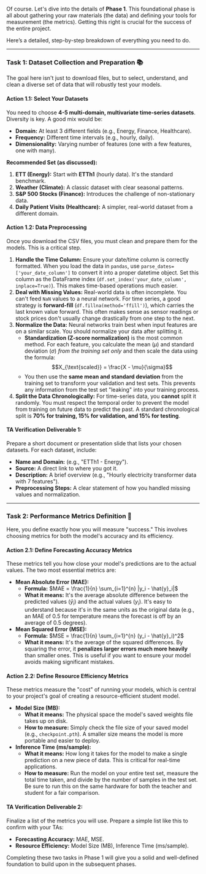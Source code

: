 Of course. Let's dive into the details of **Phase 1**. This foundational phase is all about gathering your raw materials (the data) and defining your tools for measurement (the metrics). Getting this right is crucial for the success of the entire project.

Here’s a detailed, step-by-step breakdown of everything you need to do.

---

### **Task 1: Dataset Collection and Preparation** 📚

The goal here isn't just to download files, but to select, understand, and clean a diverse set of data that will robustly test your models.

#### **Action 1.1: Select Your Datasets**
You need to choose **4-5 multi-domain, multivariate time-series datasets**. Diversity is key. A good mix would be:
* **Domain:** At least 3 different fields (e.g., Energy, Finance, Healthcare).
* **Frequency:** Different time intervals (e.g., hourly, daily).
* **Dimensionality:** Varying number of features (one with a few features, one with many).

**Recommended Set (as discussed):**
1.  **ETT (Energy):** Start with **ETTh1** (hourly data). It's the standard benchmark.
2.  **Weather (Climate):** A classic dataset with clear seasonal patterns.
3.  **S&P 500 Stocks (Finance):** Introduces the challenge of non-stationary data.
4.  **Daily Patient Visits (Healthcare):** A simpler, real-world dataset from a different domain.

#### **Action 1.2: Data Preprocessing**
Once you download the CSV files, you must clean and prepare them for the models. This is a critical step.

1.  **Handle the Time Column:** Ensure your date/time column is correctly formatted. When you load the data in `pandas`, use `parse_dates=['your_date_column']` to convert it into a proper datetime object. Set this column as the DataFrame index (`df.set_index('your_date_column', inplace=True)`). This makes time-based operations much easier.
2.  **Deal with Missing Values:** Real-world data is often incomplete. You can't feed `NaN` values to a neural network. For time series, a good strategy is **forward-fill** (`df.fillna(method='ffill')`), which carries the last known value forward. This often makes sense as sensor readings or stock prices don't usually change drastically from one step to the next.
3.  **Normalize the Data:** Neural networks train best when input features are on a similar scale. You should normalize your data after splitting it.
    * **Standardization (Z-score normalization)** is the most common method. For each feature, you calculate the mean ($\mu$) and standard deviation ($\sigma$) *from the training set only* and then scale the data using the formula:
        $$X_{\text{scaled}} = \frac{X - \mu}{\sigma}$$
    * You then use the **same mean and standard deviation** from the training set to transform your validation and test sets. This prevents any information from the test set "leaking" into your training process.
4.  **Split the Data Chronologically:** For time-series data, you **cannot** split it randomly. You must respect the temporal order to prevent the model from training on future data to predict the past. A standard chronological split is **70% for training, 15% for validation, and 15% for testing**.

#### **TA Verification Deliverable 1:**
Prepare a short document or presentation slide that lists your chosen datasets. For each dataset, include:
* **Name and Domain:** (e.g., "ETTh1 - Energy").
* **Source:** A direct link to where you got it.
* **Description:** A brief overview (e.g., "Hourly electricity transformer data with 7 features").
* **Preprocessing Steps:** A clear statement of how you handled missing values and normalization.

---

### **Task 2: Performance Metrics Definition** 📏

Here, you define exactly how you will measure "success." This involves choosing metrics for both the model's accuracy and its efficiency.

#### **Action 2.1: Define Forecasting Accuracy Metrics**
These metrics tell you how close your model's predictions are to the actual values. The two most essential metrics are:

* **Mean Absolute Error (MAE):**
    * **Formula:** $MAE = \frac{1}{n} \sum_{i=1}^{n} |y_i - \hat{y}_i|$
    * **What it means:** It's the average absolute difference between the predicted values ($\hat{y}_i$) and the actual values ($y_i$). It's easy to understand because it's in the same units as the original data (e.g., an MAE of 0.5 for temperature means the forecast is off by an average of 0.5 degrees).
* **Mean Squared Error (MSE):**
    * **Formula:** $MSE = \frac{1}{n} \sum_{i=1}^{n} (y_i - \hat{y}_i)^2$
    * **What it means:** It's the average of the squared differences. By squaring the error, it **penalizes larger errors much more heavily** than smaller ones. This is useful if you want to ensure your model avoids making significant mistakes.

#### **Action 2.2: Define Resource Efficiency Metrics**
These metrics measure the "cost" of running your models, which is central to your project's goal of creating a resource-efficient student model.

* **Model Size (MB):**
    * **What it means:** The physical space the model's saved weights file takes up on disk.
    * **How to measure:** Simply check the file size of your saved model (e.g., `checkpoint.pth`). A smaller size means the model is more portable and easier to deploy.
* **Inference Time (ms/sample):**
    * **What it means:** How long it takes for the model to make a single prediction on a new piece of data. This is critical for real-time applications.
    * **How to measure:** Run the model on your entire test set, measure the total time taken, and divide by the number of samples in the test set. Be sure to run this on the same hardware for both the teacher and student for a fair comparison.

#### **TA Verification Deliverable 2:**
Finalize a list of the metrics you will use. Prepare a simple list like this to confirm with your TAs:
* **Forecasting Accuracy:** MAE, MSE.
* **Resource Efficiency:** Model Size (MB), Inference Time (ms/sample).

Completing these two tasks in Phase 1 will give you a solid and well-defined foundation to build upon in the subsequent phases.
